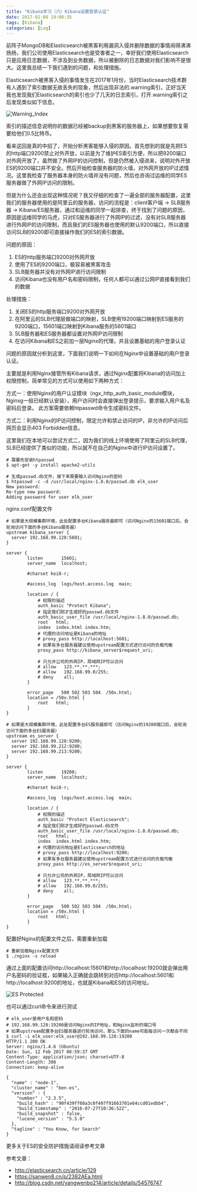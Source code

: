 ```yaml
---
title: "Kibana学习（六）Kibana设置登录认证"
date: 2017-02-08 19:00:35
tags: [Kibana]
categories: [Log]
---
```


前阵子MongoDB和Elasticsearch被黑客利用漏洞入侵并删除数据的事情闹得沸沸扬扬，我们公司使用Elasticsearch也是受害者之一，幸好我们使用Elasticsearch只是应用日志数据，不涉及到业务数据，所以被删除的日志数据对我们影响不是很大。这里我总结一下我们遇到的问题，和处理措施。

Elasticsearch被黑客入侵的事情发生在2017年1月份，当时Elasticsearch技术群有人遇到了索引数据无故丢失的现象，然后出现非法的.warning索引，正好当天我也发现我们Elasticsearch的索引也少了几天的日志索引，打开.warning索引之后发现类似如下信息。

![Warning_Index](http://img.blog.csdn.net/20170212154312823?watermark/2/text/aHR0cDovL2Jsb2cuY3Nkbi5uZXQvYmlyZGJlbg==/font/5a6L5L2T/fontsize/400/fill/I0JBQkFCMA==/dissolve/70/gravity/Center)

索引的描述信息说明你的数据已经被backup到黑客的服务器上，如果想要恢复需要给他们0.5比特币。

看来这回是真的中招了，开始分析黑客能够入侵的原因。首先想到的就是先把ES的http端口9200禁止对外开放，以前是为了维护ES索引方便，所以把9200端口对外网开放了，虽然做了外网IP的访问控制，但是仍然被入侵进来，说明对外开放ES的9200端口并不安全。然后开始检查服务器的防火墙，对外网开放的IP过滤情况。这里我检查了服务器本身的防火墙并没有问题，然后也咨询过运维的同学ES服务器做了外网IP访问的限制。

但是为什么还会出现这种情况呢？我又仔细的检查了一遍全部的服务器配置，这里我们的服务器使用的是阿里云的服务器，访问的流程是：client客户端 -> SLB服务器 -> Kibana/ES服务器，通过和运维的同学一起排查，终于找到了问题的原因，原因是运维同学的马虎，只对ES服务器进行了外网IP的过滤，没有对SLB服务器进行外网IP的访问限制，而且我们的ES服务器也使用的默认9200端口，所以直接访问SLB的9200即可直接操作我们的ES的索引数据。

问题的原因：

1. ES的http服务端口9200对外网开放
2. 使用了ES的9200端口，极容易被黑客攻击
3. SLB服务器并没有对外网IP进行访问限制
4. 访问Kibana也没有用户名和密码限制，任何人都可以通过公网IP直接看到我们的数据

处理措施：

1. 关闭ES的http服务端口9200对外网开放
2. 在阿里云的SLB代理层做端口的映射，SLB使用19200端口映射到ES服务的9200端口，15601端口映射到Kibana服务的5601端口
3. SLB服务器和ES服务器都设置对外网IP访问限制
4. 在访问Kibana和ES之前加一层Nginx的代理，并且设置基础的用户登录认证

问题的原因就分析到这里，下面我们说明一下如何在Nginx中设置基础的用户登录认证。

主要就是利用Nginx接管所有Kibana请求，通过Nginx配置将Kibana的访问加上权限控制，简单常见的方式可以使用如下两种方式：

方式一：使用Nginx的用户认证模块（ngx_http_auth_basic_module模块，Nginxg一般已经默认安装），用户访问时会直接弹出登录提示，要求输入用户名及密码后登录。
此方案需要依赖htpasswd命令生成密码文件。

方式二：利用Nginx的IP访问控制，限定允许和禁止访问的IP，非允许的IP访问后网页会显示403 Forbidden信息。

这里我们在本地可以尝试方式二，因为我们的线上环境使用了阿里云的SLB代理，SLB已经提供了类似的功能，所以就不在自己的Nginx中进行IP访问设置了。

```
# 需要先安装htpasswd
$ apt-get -y install apache2-utils

# 生成passwd.db文件，接下来需要输入访问Nginx的密码
$ htpasswd -c -d /usr/local/nginx-1.8.0/passwd.db elk_user
New password:
Re-type new password:
Adding password for user elk_user
```

nginx.conf配置文件

```
# 如果是大规模集群环境，此处配置多台Kibana服务器即可（访问Nginx的15601端口后，会轮询访问下面的多台Kibana服务器）
upstream kibana_server {
  server 192.168.99.128:5601;
}

server {
        listen       15601;
        server_name  localhost;

        #charset koi8-r;

        #access_log  logs/host.access.log  main;

        location / {
            # 权限的描述
            auth_basic "Protect Kibana";
            # 指定我们刚才生成好的passwd.db文件
            auth_basic_user_file /usr/local/nginx-1.8.0/passwd.db;
            root   html;
            index  index.html index.htm;
            # 代理的访问地址是Kibana的地址
            # proxy_pass http://localhost:5601;
            # 如果有多台服务器建议使用upstream配置方式进行访问的负载均衡
            proxy_pass http://kibana_server$request_uri;
            
            # 只允许公司的外网IP，局域网IP可以访问
            # allow   123.**.**.***;
            # allow   192.168.99.0/255;
            # deny    all;
        }
        
        error_page   500 502 503 504  /50x.html;
        location = /50x.html {
            root   html;
        }
}

# 如果是大规模集群环境，此处配置多台ES服务器即可（访问Nginx的19200端口后，会轮询访问下面的多台ES服务器）
upstream es_server {
  server 192.168.99.128:9200;
  server 192.168.99.212:9200;
  server 192.168.99.213:9200;
}

server {
        listen       19200;
        server_name  localhost;

        #charset koi8-r;

        #access_log  logs/host.access.log  main;

        location / {
            # 权限的描述
            auth_basic "Protect Elasticsearch";
            # 指定我们刚才生成好的passwd.db文件
            auth_basic_user_file /usr/local/nginx-1.8.0/passwd.db;
            root   html;
            index  index.html index.htm;
            # 代理的访问地址是Elasticsearch的地址
            # proxy_pass http://localhost:9200;
            # 如果有多台服务器建议使用upstream配置方式进行访问的负载均衡
            proxy_pass http://es_server$request_uri;
            
            # 只允许公司的外网IP，局域网IP可以访问
            # allow   123.**.**.***;
            # allow   192.168.99.0/255;
            # deny    all;
        }
        
        error_page   500 502 503 504  /50x.html;
        location = /50x.html {
            root   html;
        }
}
```

配置好Nginx的配置文件之后，需要重新加载

```
# 重新加载Nginx配置文件
$ ./nginx -s reload
```

通过上面的配置访问http://localhost:15601和http://localhost:19200就会弹出用户名密码的验证框，如果输入正确就会跳转到对应http://localhost:5601和http://localhost:9200的地址，也就是Kibana和ES的访问地址。

![ES Protected](http://img.blog.csdn.net/20170212165640900?watermark/2/text/aHR0cDovL2Jsb2cuY3Nkbi5uZXQvYmlyZGJlbg==/font/5a6L5L2T/fontsize/400/fill/I0JBQkFCMA==/dissolve/70/gravity/Center)

也可以通过curl命令来进行测试

```
# elk_user是用户名和密码
# 192.168.99.128:19200是访问Nginx的IP地址，和Nginx监听的端口号
# 如果upstream配置多台ES服务器进行轮询访问，那么下面的name可能每访问一次都会不同
$ curl -i elk_user:elk_user@192.168.99.128:19200
HTTP/1.1 200 OK
Server: nginx/1.4.6 (Ubuntu)
Date: Sun, 12 Feb 2017 08:59:37 GMT
Content-Type: application/json; charset=UTF-8
Content-Length: 308
Connection: keep-alive

{
  "name" : "node-1",
  "cluster_name" : "ben-es",
  "version" : {
    "number" : "2.3.5",
    "build_hash" : "90f439ff60a3c0f497f91663701e64ccd01edbb4",
    "build_timestamp" : "2016-07-27T10:36:52Z",
    "build_snapshot" : false,
    "lucene_version" : "5.5.0"
  },
  "tagline" : "You Know, for Search"
}
```

更多关于ES的安全防护措施请阅读参考文章

参考文章：

- http://elasticsearch.cn/article/129
- https://sanwen8.cn/p/2382AEa.html
- http://blog.csdn.net/yangwenbo214/article/details/54576747